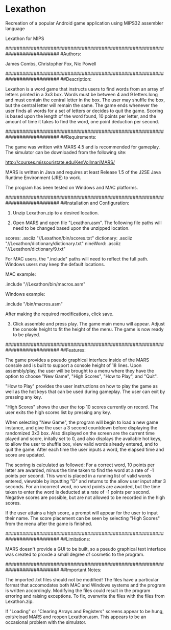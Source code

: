 # Lexathon
Recreation of a popular Android game application using MIPS32 assembler language

Lexathon for MIPS


###########################################################################
#Authors:  

James Combs, Christopher Fox, Nic Powell


###########################################################################
##Description:

Lexathon is a word game that instructs users to find words from an array of
letters printed in a 3x3 box.  Words must be between 4 and 9 letters long
and must contain the central letter in the box.  The user may shuffle the
box, but the central letter will remain the same.  The game ends whenever
the user finds all words for a set of letters or decides to quit the game.
Scoring is based upon the length of the word found, 10 points per letter,
and the amount of time it takes to find the word, one point deduction per
second.


###########################################################################
##Requirements:

The game was written with MARS 4.5 and is recommended for gameplay.
The simulator can be downloaded from the following site:

http://courses.missouristate.edu/KenVollmar/MARS/

MARS is written in Java and requires at least Release 1.5 of the J2SE Java
Runtime Environment (JRE) to work.

The program has been tested on Windows and MAC platforms.


###########################################################################
##Installation and Configuration:

1.  Unzip Lexathon.zip to a desired location.

2.  Open MARS and open file "Lexathon.asm".  The following file paths will
need to be changed based upon the unzipped location.  

scores:		.asciiz	"/<file path>/Lexathon/bin/scores.txt"
dictionary:	.asciiz	"/<file path>/Lexathon/dictionary/dictionary.txt"
nineWord:	.asciiz	"/<file path>/Lexathon/dictionary/9.txt"

For MAC users, the ".include" paths will need to reflect the full path.
Windows users may keep the default locations.

MAC example:

.include	"/<file path>/Lexathon/bin/macros.asm"

Windows example:

.include	"/bin/macros.asm"

After making the required modifications, click save.

3.  Click assemble and press play.  The game main menu will appear.  Adjust
the console height to fit the height of the menu.  The game is now ready to
be played.


###########################################################################
##Features:

The game provides a pseudo graphical interface inside of the MARS console
and is built to support a console height of 18 lines.  Upon assembly/play,
the user will be brought to a menu where they have the option to choose
"New Game", "High Scores", "How to Play", and "Quit".  

"How to Play" provides the user instructions on how to play the game as
well as the hot keys that can be used during gameplay.  The user can exit
by pressing any key.

"High Scores" shows the user the top 10 scores currently on record.  The
user exits the high scores list by pressing any key.

When selecting "New Game", the program will begin to load a new game
instance, and give the user a 3 second countdown before displaying the
randomized 3x3 box.  Also displayed on the screen are the current time
played and score, initally set to 0, and also displays the available hot
keys, to allow the user to shuffle box, view valid words already entered,
and to quit the game.  After each time the user inputs a word, the elapsed
time and score are updated.

The scoring is calculated as followed:
For a correct word, 10 points per letter are awarded, minus the time taken
to find the word at a rate of -1 points per second.  This word is placed in
a running list of valid words entered, viewable by inputting "D" and
returns to the allow user input after 3 seconds.  For an incorrect word, no
word points are awarded, but the time taken to enter the word is deducted
at a rate of -1 points per second.  Negative scores are possible, but are
not allowed to be recorded in the high scores.

If the user attains a high score, a prompt will appear for the user to
input their name.  The score placement can be seen by selecting
"High Scores" from the menu after the game is finished.


###########################################################################
##Limitations:

MARS doesn't provide a GUI to be built, so a pseudo graphical text
interface was created to provde a small degree of cosmetic to the program.


###########################################################################
##Important Notes:

The imported .txt files should not be modified!  The files have a
particular format that accomodates both MAC and Windows systems and the
program is written accordingly.  Modifying the files could result in the
program erroring and raising exceptions.  To fix, overwrite the files with
the files from Lexathon.zip.

If "Loading" or "Clearing Arrays and Registers" screens appear to be hung,
exit/reload MARS and reopen Lexathon.asm.  This appears to be an occasional
problem with the simulator.
